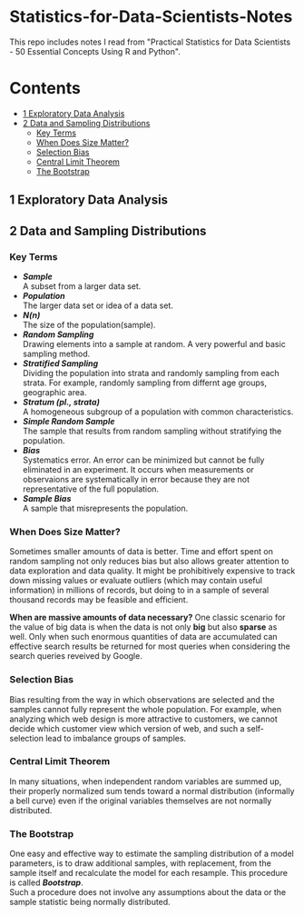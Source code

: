 # Statistics-for-Data-Scientists-Notes
This repo includes notes I read from "Practical Statistics for Data Scientists - 50 Essential Concepts Using R and Python".

# Contents
* [1 Exploratory Data Analysis](#1-exploratory-data-analysis)
* [2 Data and Sampling Distributions](#2-data-and-sampling-distributions)
  * [Key Terms](#key-terms)
  * [When Does Size Matter?](#when-does-size-matter)
  * [Selection Bias](#selection-bias)
  * [Central Limit Theorem](#central-limit-theorem)
  * [The Bootstrap](#the-bootstrap)

## 1 Exploratory Data Analysis


## 2 Data and Sampling Distributions
### Key Terms
* **_Sample_**  
  A subset from a larger data set.
* **_Population_**  
  The larger data set or idea of a data set.
* **_N(n)_**  
  The size of the population(sample).
* **_Random Sampling_**  
  Drawing elements into a sample at random. A very powerful and basic sampling method.
* **_Stratified Sampling_**  
  Dividing the population into strata and randomly sampling from each strata. For example, randomly sampling from differnt age groups, geographic area.
* **_Stratum (pl., strata)_**  
  A homogeneous subgroup of a population with common characteristics.
* **_Simple Random Sample_**  
  The sample that results from random sampling without stratifying the population.
* **_Bias_**  
  Systematics error. An error can be minimized but cannot be fully eliminated in an experiment. It occurs when measurements or observaions are systematically in error because they are not representative of the full population.
* **_Sample Bias_**  
  A sample that misrepresents the population.
  
### When Does Size Matter?
Sometimes smaller amounts of data is better. Time and effort spent on random sampling not only reduces bias but also allows greater attention to data exploration and data quality. It might be prohibitively expensive to track down missing values or evaluate outliers (which may contain useful information) in millions of records, but doing to in a sample of several thousand records may be feasible and efficient.

**When are massive amounts of data necessary?**
One classic scenario for the value of big data is when the data is not only **big** but also **sparse** as well. Only when such enormous quantities of data are accumulated can effective search results be returned for most queries when considering the search queries reveived by Google.

### Selection Bias
Bias resulting from the way in which observations are selected and the samples cannot fully represent the whole population. For example, when analyzing which web design is more attractive to customers, we cannot decide which customer view which version of web, and such a self-selection lead to imbalance groups of samples.

### Central Limit Theorem
In many situations, when independent random variables are summed up, their properly normalized sum tends toward a normal distribution (informally a bell curve) even if the original variables themselves are not normally distributed. 

### The Bootstrap
One easy and effective way to estimate the sampling distribution of a model parameters, is to draw additional samples, with replacement, from the sample itself and recalculate the model for each resample. This procedure is called **_Bootstrap_**.  
Such a procedure does not involve any assumptions about the data or the sample statistic being normally distributed.

